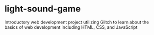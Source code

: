 # light-sound-game
Introductory web development project utilizing Glitch to learn about the basics of web development including HTML, CSS, and JavaScript
